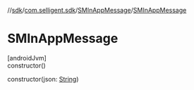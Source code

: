 //[sdk](../../../index.md)/[com.selligent.sdk](../index.md)/[SMInAppMessage](index.md)/[SMInAppMessage](-s-m-in-app-message.md)

# SMInAppMessage

[androidJvm]\
constructor()

constructor(json: [String](https://developer.android.com/reference/kotlin/java/lang/String.html))
